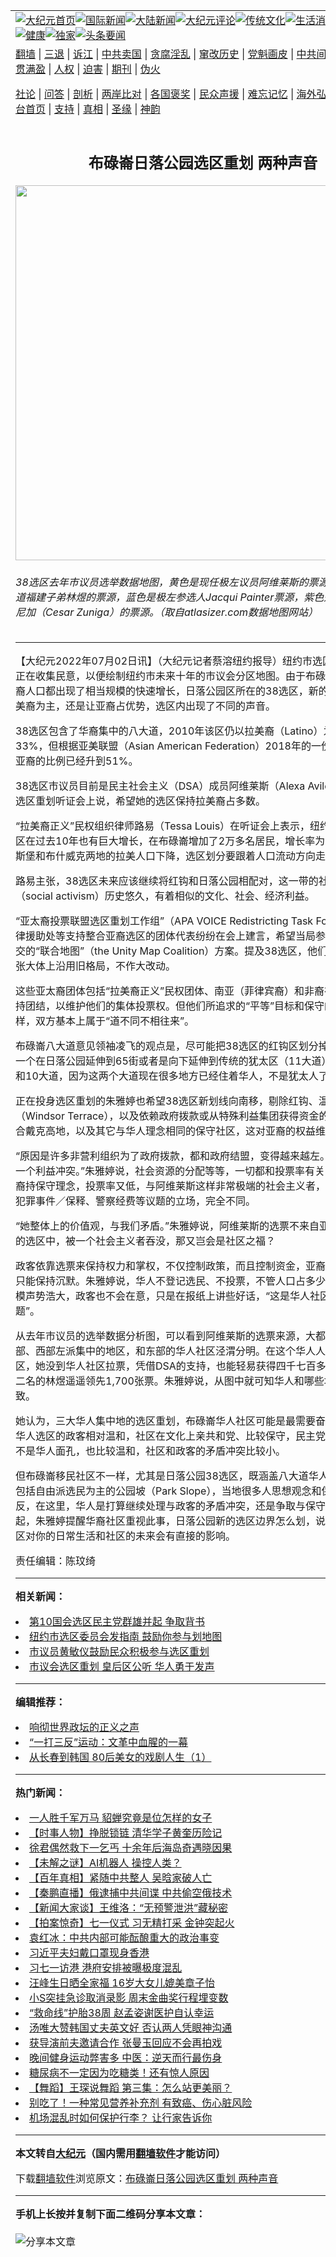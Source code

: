 <a name="1" id="1" target="_blank"></a><span id="1"></span>
<table align=center border="0"><tr><td colspan="2" VALIGN=TOP><a href="https://github.com/falcnk3242/djy/blob/master/gb/nf1351518.md#1"><img src="https://raw.githubusercontent.com/falcnk3242/www/master/t/djy/1.jpg" title="大纪元首页" alt="大纪元首页"></a><a href="https://github.com/falcnk3242/djy/blob/master/gb/n24hr.md#1"><img src="https://raw.githubusercontent.com/falcnk3242/www/master/t/djy/3.jpg" title="国际新闻" alt="国际新闻"></a><a href="https://github.com/falcnk3242/djy/blob/master/gb/nsc413.md#1"><img src="https://raw.githubusercontent.com/falcnk3242/www/master/t/djy/4.jpg" title="大陆新闻" alt="大陆新闻"></a><a href="https://github.com/falcnk3242/djy/blob/master/gb/news392.md#1"><img src="https://raw.githubusercontent.com/falcnk3242/www/master/t/djy/5.jpg" title="大纪元评论" alt="大纪元评论"></a><a href="https://github.com/falcnk3242/djy/blob/master/gb/news2007.md#1"><img src="https://raw.githubusercontent.com/falcnk3242/www/master/t/djy/6.jpg" title="传统文化" alt="传统文化"></a><a href="https://github.com/falcnk3242/djy/blob/master/gb/news2008.md#1"><img src="https://raw.githubusercontent.com/falcnk3242/www/master/t/djy/7.jpg" title="生活消费" alt="生活消费"></a><a href="https://github.com/falcnk3242/djy/blob/master/gb/ncyule.md#1"><img src="https://raw.githubusercontent.com/falcnk3242/www/master/t/djy/8.jpg" title="娱乐休闲" alt="娱乐休闲"></a><a href="https://github.com/falcnk3242/djy/blob/master/gb/nsc1002.md#1"><img src="https://raw.githubusercontent.com/falcnk3242/www/master/t/djy/9.jpg" title="健康" alt="健康"></a><a href="https://github.com/falcnk3242/djy/blob/master/gb/nf6092.md#1"><img src="https://raw.githubusercontent.com/falcnk3242/www/master/t/djy/10a.jpg" title="独家" alt="独家"></a><a href="https://github.com/falcnk3242/djy/blob/master/gb/nf4514.md#1"><img src="https://raw.githubusercontent.com/falcnk3242/www/master/t/djy/12a.jpg" title="头条要闻" alt="头条要闻"></a></td></tr>
<tr><td colspan="2" VALIGN=TOP><a target="_blank" href="https://github.com/falcnk3242/www/blob/master/README.md?zsrh#1">翻墙</a> | <a target="_blank" href="https://github.com/falcnk3242/djy/blob/master/gb/nf5657.md#1">三退</a> | <a target="_blank" href="https://github.com/falcnk3242/djy/blob/master/gb/nf6124.md#1">诉江</a> | <a target="_blank" href="https://github.com/falcnk3242/djy/blob/master/gb/nf1176117.md#1">中共卖国</a> | <a target="_blank" href="https://github.com/falcnk3242/djy/blob/master/gb/nf5773.md#1">贪腐淫乱</a> | <a target="_blank" href="https://github.com/falcnk3242/djy/blob/master/gb/nf1176115.md#1">窜改历史</a> | <a target="_blank" href="https://github.com/falcnk3242/djy/blob/master/gb/nf1176107.md#1">党魁画皮</a> | <a target="_blank" href="https://github.com/falcnk3242/djy/blob/master/gb/nf1320400.md#1">中共间谍</a> | <a target="_blank" href="https://github.com/falcnk3242/djy/blob/master/gb/nf1176114.md#1">破坏传统</a> | <a target="_blank" href="https://github.com/falcnk3242/ntdtv/blob/master/gb/prog447_1.md#1">恶贯满盈</a> | <a target="_blank" href="https://github.com/falcnk3242/djy/blob/master/gb/ncid278.md#1">人权</a> | <a target="_blank" href="https://github.com/falcnk3242/djy/blob/master/gb/nf1176111.md#1">迫害</a> | <a target="_blank" href="https://gitlab.com/szzdlab/mh-qikan/blob/master/README.md#1">期刊</a> | <a target="_blank" href="https://github.com/falcnk3242/djy/blob/master/gb/nf5562.md#1">伪火</a></p><p><a target="_blank" href="https://github.com/falcnk3242/djy/blob/master/gb/9p.md#1">社论</a> | <a target="_blank" href="https://github.com/falcnk3242/djy/blob/master/gb/nf4378.md#1">问答</a> | <a target="_blank" href="https://github.com/falcnk3242/djy/blob/master/gb/nf5792.md#1">剖析</a> | <a target="_blank" href="https://github.com/falcnk3242/djy/blob/master/gb/nf5735.md#1">两岸比对</a> | <a target="_blank" href="https://github.com/falcnk3242/djy/blob/master/gb/nf6119.md#1">各国褒奖</a> | <a target="_blank" href="https://github.com/falcnk3242/djy/blob/master/gb/nf6120.md#1">民众声援</a> | <a target="_blank" href="https://github.com/falcnk3242/djy/blob/master/gb/nf1188594.md#1">难忘记忆</a> | <a target="_blank" href="https://github.com/falcnk3242/djy/blob/master/gb/nf3180.md#1">海外弘传</a> | <a target="_blank" href="https://github.com/falcnk3242/djy/blob/master/gb/nf5410.md#1">万人上访</a> | <a target="_blank" href="https://github.com/falcnk3242/www/blob/master/README.md?zsrh#1">平台首页</a> | <a target="_blank" href="https://github.com/falcnk3242/djy/blob/master/gb/nf4386.md#1">支持</a> | <a target="_blank" href="https://github.com/falcnk3242/djy/blob/master/gb/nf4389.md#1">真相</a> | <a target="_blank" href="https://github.com/falcnk3242/djy/blob/master/gb/nf5790.md#1">圣缘</a> | <a target="_blank" href="https://github.com/falcnk3242/djy/blob/master/gb/nf4786.md#1">神韵</a></td></tr>
<tr><td VALIGN=TOP width="626"><h2 align=center>布碌崙日落公园选区重划 两种声音</h2>
<img width="600" src="https://i.epochtimes.com/assets/uploads/2022/07/id13771926-159104-600x400.png" />
<h6>38选区去年市议员选举数据地图，黄色是现任极左议员阿维莱斯的票源，绿色是八大道福建子弟林煜的票源，蓝色是极左参选人Jacqui Painter票源，紫色是CB7主席祖尼加（Cesar Zuniga）的票源。（取自atlasizer.com数据地图网站）
</h6>
<hr>
	<p>【大纪元2022年07月02日讯】（大纪元记者蔡溶<ahref="https://github.com/falcnk3242/djy/blob/master/gb/tag/%E7%BA%BD%E7%BA%A6.md#1">纽约</a>报导）纽约市<ahref="https://github.com/falcnk3242/djy/blob/master/gb/tag/%E9%80%89%E5%8C%BA%E9%87%8D%E5%88%92.md#1">选区重划</a>委员会正在收集民意，以便绘制<ahref="https://github.com/falcnk3242/djy/blob/master/gb/tag/%E7%BA%BD%E7%BA%A6.md#1">纽约</a>市未来十年的市议会分区地图。由于<ahref="https://github.com/falcnk3242/djy/blob/master/gb/tag/%E5%B8%83%E7%A2%8C%E5%B4%99.md#1">布碌崙</a>亚裔和<ahref="https://github.com/falcnk3242/djy/blob/master/gb/tag/%E6%8B%89%E7%BE%8E%E8%A3%94.md#1">拉美裔</a>人口都出现了相当规模的快速增长，<ahref="https://github.com/falcnk3242/djy/blob/master/gb/tag/%E6%97%A5%E8%90%BD%E5%85%AC%E5%9B%AD.md#1">日落公园</a>区所在的38选区，新的选区结构以<ahref="https://github.com/falcnk3242/djy/blob/master/gb/tag/%E6%8B%89%E7%BE%8E%E8%A3%94.md#1">拉美裔</a>为主，还是让亚裔占优势，选区内出现了不同的声音。</p>
<p>38选区包含了华裔集中的八大道，2010年该区仍以拉美裔（Latino）为主，亚裔占33%，但根据亚美联盟（Asian American Federation）2018年的一份报告，该地亚裔的比例已经升到51%。</p>
<p>38选区市议员目前是民主社会主义（DSA）成员阿维莱斯（Alexa Avilés），她日前在<ahref="https://github.com/falcnk3242/djy/blob/master/gb/tag/%E9%80%89%E5%8C%BA%E9%87%8D%E5%88%92.md#1">选区重划</a>听证会上说，希望她的选区保持拉美裔占多数。</p>
<p>“拉美裔正义”民权组织律师路易（Tessa Louis）在听证会上表示，纽约市的拉美裔社区在过去10年也有巨大增长，在<ahref="https://github.com/falcnk3242/djy/blob/master/gb/tag/%E5%B8%83%E7%A2%8C%E5%B4%99.md#1">布碌崙</a>增加了2万多名居民，增长率为4.1%，但威廉斯堡和布什威克两地的拉美人口下降，选区划分要跟着人口流动方向走。</p>
<p>路易主张，38选区未来应该继续将红钩和<ahref="https://github.com/falcnk3242/djy/blob/master/gb/tag/%E6%97%A5%E8%90%BD%E5%85%AC%E5%9B%AD.md#1">日落公园</a>相配对，这一带的社会激进主义（social activism）历史悠久，有着相似的文化、社会、经济利益。</p>
<p>“亚太裔投票联盟选区重划工作组”（APA VOICE Redistricting Task Force）、亚美法律援助处等支持整合亚裔选区的团体代表纷纷在会上建言，希望当局参考他们即将提交的“联合地图”（the Unity Map Coalition）方案。提及38选区，他们态度一致，主张大体上沿用旧格局，不作大改动。</p>
<p>这些亚太裔团体包括“拉美裔正义”民权团体、南亚（菲律宾裔）和非裔在内，希望保持团结，以维护他们的集体投票权。但他们所追求的“平等”目标和保守的华人不一样，双方基本上属于“道不同不相往来”。</p>
<p>布碌崙八大道意见领袖凌飞的观点是，尽可能把38选区的红钩区划分掉，将华人形成一个在日落公园延伸到65街或者是向下延伸到传统的犹太区（11大道）之上的9大道和10大道，因为这两个大道现在很多地方已经住着华人，不是犹太人了。</p>
<p>正在投身选区重划的朱雅婷也希望38选区新划线向南移，剔除红钩、温莎露台（Windsor Terrace），以及依赖政府拨款或从特殊利益集团获得资金的地方，向南结合戴克高地，以及其它与华人理念相同的保守社区，这对亚裔的权益维护有利。</p>
<p>“原因是许多非营利组织为了政府拨款，都和政府结盟，变得越来越左。坦率说，这是一个利益冲突。”朱雅婷说，社会资源的分配等等，一切都和投票率有关，而大部分亚裔持保守理念，投票率又低，与阿维莱斯这样非常极端的社会主义者，看待游民所、犯罪事件／保释、警察经费等议题的立场，完全不同。</p>
<p>“她整体上的价值观，与我们矛盾。”朱雅婷说，阿维莱斯的选票不来自亚裔，亚裔在她的选区中，被一个社会主义者吞没，那又岂会是社区之福？</p>
<p>政客依靠选票来保持权力和掌权，不仅控制政策，而且控制资金，亚裔如不投票，就只能保持沉默。朱雅婷说，华人不登记选民、不投票，不管人口占多少，就算抗议规模声势浩大，政客也不会在意，只是在报纸上讲些好话，“这是华人社区需要正视的问题”。</p>
<p>从去年市议员的选举数据分析图，可以看到阿维莱斯的选票来源，大都来自选区北部、西部左派集中的地区，和东部的华人社区泾渭分明。在这个华人人口占一半的选区，她没到华人社区拉票，凭借DSA的支持，也能轻易获得四千七百多张选票，比第二名的林煜遥遥领先1,700张票。朱雅婷说，从图中就可知华人和哪些地区保持一致。</p>
<p>她认为，三大华人集中地的选区重划，布碌崙华人社区可能是最需要奋战的。皇后区华人选区的政客相对温和，社区在文化上亲共和党、比较保守，民主党当选政客即便不是华人面孔，也比较温和，社区和政客的矛盾冲突比较小。</p>
<p>但布碌崙移民社区不一样，尤其是日落公园38选区，既涵盖八大道华人移民社区，也包括自由派选民为主的公园坡（Park Slope），当地很多人思想观念和保守华人相反，在这里，华人是打算继续处理与政客的矛盾冲突，还是争取与保守社区整合在一起，朱雅婷提醒华裔社区重视此事，日落公园新的选区边界怎么划，说到底，重新分区对你的日常生活和社区的未来会有直接的影响。</p>
<p>责任编辑：陈玟绮</p>
	
<hr>


<strong>相关新闻：</strong>
<li><a href="https://github.com/falcnk3242/djy/blob/master/gb/22/6/14/n13759106.md#1">第10国会选区民主党群雄并起 争取背书</a></li>
<li><a href="https://github.com/falcnk3242/djy/blob/master/gb/22/6/22/n13764870.md#1">纽约市选区委员会发指南 鼓励你参与划地图</a></li>
<li><a href="https://github.com/falcnk3242/djy/blob/master/gb/22/6/25/n13767184.md#1">市议员黄敏仪鼓励民众积极参与选区重划</a></li>
<li><a href="https://github.com/falcnk3242/djy/blob/master/gb/22/6/28/n13768915.md#1">市议会选区重划 皇后区公听 华人勇于发声</a></li>
<hr>


<strong>编辑推荐：</strong>
<li><a href="https://github.com/ychojm359/ntdtv/blob/master/gb/2020/01/05/a102745738.md#1" target="_blank">响彻世界政坛的正义之声</a>  </li><li><a href="https://github.com/tsiac2612/djy/blob/master/gb/18/2/16/n10147874.md#1" target="_blank">“一打三反”运动：文革中血腥的一幕</a></li><li><a href="https://github.com/tsiac2612/djy/blob/master/gb/18/9/21/n10732313.md#1" target="_blank">从长春到韩国 80后美女的戏剧人生（1）</a></li>
<hr>

<strong>热门新闻：</strong>
<li><a href="https://github.com/falcnk3242/djy/blob/master/gb/22/6/23/n13766054.md#1">一人胜千军万马 貂蝉究竟是位怎样的女子</a></li>
<li><a href="https://github.com/falcnk3242/djy/blob/master/gb/22/6/26/n13767801.md#1">【时事人物】挣脱锁链 清华学子黄奎历险记</a></li>
<li><a href="https://github.com/falcnk3242/djy/blob/master/gb/22/6/24/n13766618.md#1">徐君偶然救下一乞丐 十余年后海岛奇遇晓因果</a></li>
<li><a href="https://github.com/falcnk3242/djy/blob/master/gb/22/6/27/n13768049.md#1">【未解之谜】AI机器人 操控人类？</a></li>
<li><a href="https://github.com/falcnk3242/djy/blob/master/gb/22/5/27/n13746984.md#1">【百年真相】紧随中共整人 吴晗家破人亡</a></li>
<li><a href="https://github.com/falcnk3242/djy/blob/master/gb/22/7/1/n13771492.md#1">【秦鹏直播】俄逮捕中共间谍 中共偷空俄技术</a></li>
<li><a href="https://github.com/falcnk3242/djy/blob/master/gb/22/7/1/n13771119.md#1">【新闻大家谈】王维洛：“无预警泄洪”藏秘密</a></li>
<li><a href="https://github.com/falcnk3242/djy/blob/master/gb/22/7/1/n13771518.md#1">【拍案惊奇】七一仪式 习无精打采 金钟突起火</a></li>
<li><a href="https://github.com/falcnk3242/djy/blob/master/gb/22/6/30/n13770821.md#1">袁红冰：中共内部可能酝酿重大的政治事变</a></li>
<li><a href="https://github.com/falcnk3242/djy/blob/master/gb/22/6/30/n13770552.md#1">习近平夫妇戴口罩现身香港</a></li>
<li><a href="https://github.com/falcnk3242/djy/blob/master/gb/22/6/30/n13770319.md#1">习七一访港 港府安排被曝极度混乱</a></li>
<li><a href="https://github.com/falcnk3242/djy/blob/master/gb/22/6/29/n13770170.md#1">汪峰生日晒全家福 16岁大女儿媲美章子怡</a></li>
<li><a href="https://github.com/falcnk3242/djy/blob/master/gb/22/6/30/n13770579.md#1">小S突挂急诊取消录影 周末金曲奖行程埋变数</a></li>
<li><a href="https://github.com/falcnk3242/djy/blob/master/gb/22/6/30/n13770384.md#1">“救命线”护胎38周 赵孟姿谢医护自认幸运</a></li>
<li><a href="https://github.com/falcnk3242/djy/blob/master/gb/22/6/29/n13770261.md#1">汤唯大赞韩国丈夫英文好 否认两人凭眼神沟通</a></li>
<li><a href="https://github.com/falcnk3242/djy/blob/master/gb/22/6/30/n13771028.md#1">获导演前夫邀请合作 张曼玉回应不会再拍戏</a></li>
<li><a href="https://github.com/falcnk3242/djy/blob/master/gb/22/6/29/n13770133.md#1">晚间健身运动弊害多 中医：逆天而行最伤身</a></li>
<li><a href="https://github.com/falcnk3242/djy/blob/master/gb/22/6/28/n13769416.md#1">糖尿病不一定因为吃糖类！还有惊人原因</a></li>
<li><a href="https://github.com/falcnk3242/djy/blob/master/gb/22/6/29/n13770092.md#1">【舞蹈】王琛说舞蹈 第三集：怎么站更美丽？</a></li>
<li><a href="https://github.com/falcnk3242/djy/blob/master/gb/22/6/30/n13770874.md#1">别吃了！一种常见营养补充剂 有致癌、伤心脏风险</a></li>
<li><a href="https://github.com/falcnk3242/djy/blob/master/gb/22/6/29/n13769833.md#1">机场混乱时如何保护行李？ 让行家告诉你</a></li>
<hr>

<strong>本文转自<a href="https://www.epochtimes.com">大纪元</a>（国内需用<a href="https://github.com/falcnk3242/www/blob/master/README.md#8">翻墙软件</a>才能访问）</strong><p>下载<a href="https://github.com/falcnk3242/www/blob/master/README.md#8">翻墙软件</a>浏览原文：<a href="https://www.epochtimes.com/gb/22/7/2/n13771925.htm">布碌崙日落公园选区重划 两种声音</a></p><hr>

<strong>手机上长按并复制下面二维码分享本文章：</strong><br><br><img src="https://chart.apis.google.com/chart?cht=qr&chs=240x240&choe=UTF-8&chld=M|2&chl=https://github.com/falcnk3242/djy/blob/master/gb/22/7/2/n13771925.md%231" title="分享本文章"></td><td VALIGN=TOP><a href="https://github.com/falcnk3242/djy/blob/master/gb/16/1/21/n4622075.md?dfh#1" target="_blank"><img src="https://raw.githubusercontent.com/falcnk3242/djy/master/gb/300/wei-f1.jpg" title="中共的伪火骗局"  alt="中共的伪火骗局"></a><br><a href="https://github.com/falcnk3242/www/blob/master/README.md?dfh#9" target="_blank"><img src="https://raw.githubusercontent.com/falcnk3242/djy/master/gb/300/yong-h.jpg" title="永恒的见证"  alt="永恒的见证"></a><br><a href="https://github.com/falcnk3242/djy/blob/master/gb/13/9/29/n3974789.md?dfh#1" target="_blank"><img src="https://raw.githubusercontent.com/falcnk3242/djy/master/gb/300/shang-lnz.jpg" title="善良女子被中共投男牢"  alt="善良女子被中共投男牢"></a><br><a href="https://github.com/falcnk3242/djy/blob/master/gb/16/3/16/n4663449.md?dfh#1" target="_blank"><img src="https://raw.githubusercontent.com/falcnk3242/djy/master/gb/300/huo-z3.jpg" title="警卫目击活摘器官"  alt="警卫目击活摘器官"></a><br><a href="https://github.com/falcnk3242/djy/blob/master/gb/16/8/7/n8177641.md?dfh#1" target="_blank"><img src="https://raw.githubusercontent.com/falcnk3242/djy/master/gb/300/huo-z4.jpg" title="证人描述活摘恐怖"  alt="证人描述活摘恐怖"></a><br><a href="https://github.com/falcnk3242/djy/blob/master/gb/10/4/19/n2881569.md?dfh#1" target="_blank"><img src="https://raw.githubusercontent.com/falcnk3242/djy/master/gb/300/huo-z1.jpg" title="揭开活摘器官黑幕"  alt="揭开活摘器官黑幕"></a><br><a href="https://github.com/falcnk3242/djy/blob/master/gb/10/11/7/n3077476.md?dfh#1" target="_blank"><img src="https://raw.githubusercontent.com/falcnk3242/djy/master/gb/300/ma-ks.jpg" title="马克思的成魔之路"  alt="马克思的成魔之路"></a><br><a href="https://github.com/falcnk3242/djy/blob/master/gb/14/6/9/n4173977.md?dfh#1" target="_blank"><img src="https://raw.githubusercontent.com/falcnk3242/djy/master/gb/300/chang-zs.jpg" title="藏字石 蕴天机"  alt="藏字石 蕴天机"></a><br><a href="https://github.com/falcnk3242/djy/blob/master/gb/18/5/10/n10381511.md?dfh#1" target="_blank"><img src="https://raw.githubusercontent.com/falcnk3242/djy/master/gb/300/st1.jpg" title="关注三亿人三退"  alt="关注三亿人三退"></a><br><a href="https://github.com/falcnk3242/djy/blob/master/gb/18/3/21/n10237682.md?dfh#1" target="_blank"><img src="https://raw.githubusercontent.com/falcnk3242/djy/master/gb/300/jie-t.jpg" title="解体中共复兴中华"  alt="解体中共复兴中华"></a><br><a href="https://github.com/falcnk3242/djy/blob/master/gb/9/2/9/n2422991.md?dfh#1" target="_blank"><img src="https://raw.githubusercontent.com/falcnk3242/djy/master/gb/300/gao-zs.jpg" title="中共迫害良心律师"  alt="中共迫害良心律师"></a><br><a href="https://github.com/falcnk3242/djy/blob/master/gb/18/12/9/n10900044.md?dfh#1" target="_blank"><img src="https://raw.githubusercontent.com/falcnk3242/djy/master/gb/300/sj1.jpg" title="三百多万人举报江泽民"  alt="三百多万人举报江泽民"></a><br><a href="https://github.com/falcnk3242/djy/blob/master/gb/18/8/28/n10672014.md?dfh#1" target="_blank"><img src="https://raw.githubusercontent.com/falcnk3242/djy/master/gb/300/sj2.jpg" title="这些官员为何起诉江泽民"  alt="这些官员为何起诉江泽民"></a><br><a href="https://github.com/falcnk3242/djy/blob/master/gb/8/12/18/n2367165.md?dfh#1" target="_blank"><img src="https://raw.githubusercontent.com/falcnk3242/djy/master/gb/300/liangan.jpg" title="海峡两岸的强烈对比"  alt="海峡两岸的强烈对比"></a><br><a href="https://github.com/falcnk3242/djy/blob/master/gb/15/12/10/n4593139.md?dfh#1" target="_blank"><img src="https://raw.githubusercontent.com/falcnk3242/djy/master/gb/300/jia-ndzl.jpg" title="加拿大总理的贺信"  alt="加拿大总理的贺信"></a><br><a href="https://github.com/falcnk3242/djy/blob/master/gb/11/6/17/n3289382.md?dfh#1" target="_blank"><img src="https://raw.githubusercontent.com/falcnk3242/djy/master/gb/300/xiao-wd.jpg" title="探寻真相兼听则明"  alt="探寻真相兼听则明"></a><br><a href="https://github.com/falcnk3242/djy/blob/master/gb/18/10/27/n10812623.md?dfh#1" target="_blank"><img src="https://raw.githubusercontent.com/falcnk3242/djy/master/gb/300/yindu.jpg" title="印度媒体报道东方"  alt="印度媒体报道东方"></a><br><a href="https://github.com/falcnk3242/djy/blob/master/gb/18/6/9/n10469652.md?dfh#1" target="_blank"><img src="https://raw.githubusercontent.com/falcnk3242/djy/master/gb/300/xie-j.jpg" title="不一样的海外校园"  alt="不一样的海外校园"></a><br><a href="https://github.com/falcnk3242/djy/blob/master/gb/7/4/5/n1669415.md?dfh#1" target="_blank"><img src="https://raw.githubusercontent.com/falcnk3242/djy/master/gb/300/li-up.jpg" title="从大师到徒弟的传奇"  alt="从大师到徒弟的传奇"></a><br><a href="https://github.com/falcnk3242/djy/blob/master/gb/17/5/26/n9191512.md?dfh#1" target="_blank"><img src="https://raw.githubusercontent.com/falcnk3242/djy/master/gb/300/zfl2.jpg" title="亿万人与东方一本奇书"  alt="亿万人与东方一本奇书"></a><br><a href="https://github.com/falcnk3242/djy/blob/master/gb/13/11/27/n4020290.md?dfh#1" target="_blank"><img src="https://raw.githubusercontent.com/falcnk3242/djy/master/gb/300/zhen-h.jpg" title="大陆见不到的震撼场面"  alt="大陆见不到的震撼场面"></a><br><a href="https://github.com/falcnk3242/djy/blob/master/gb/15/7/17/n4482910.md?dfh#1" target="_blank"><img src="https://raw.githubusercontent.com/falcnk3242/djy/master/gb/300/dalu-sk.jpg" title="人心向善 大陆当初盛况"  alt="人心向善 大陆当初盛况"></a><br><a href="https://github.com/falcnk3242/djy/blob/master/gb/19/1/5/n10955468.md?dfh#1" target="_blank"><img src="https://raw.githubusercontent.com/falcnk3242/djy/master/gb/300/zfl1.jpg" title="追寻真理 这书讲什么"  alt="追寻真理 这书讲什么"></a><br><a href="https://github.com/falcnk3242/www/blob/master/README.md?dfh#1" target="_blank"><img src="https://raw.githubusercontent.com/falcnk3242/djy/master/gb/300/fq1.jpg" title="下载免费翻墙软件"  alt="下载免费翻墙软件"></a><br></td></tr></table>
